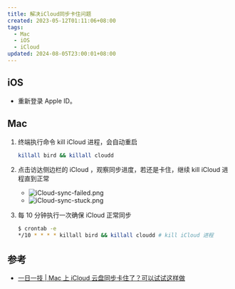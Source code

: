 ```yaml
---
title: 解决iCloud同步卡住问题
created: 2023-05-12T01:11:06+08:00
tags:
  - Mac
  - iOS
  - iCloud
updated: 2024-08-05T23:00:01+08:00
---
```


## iOS

- 重新登录 Apple ID。

## Mac

1. 终端执行命令 kill iCloud 进程，会自动重启

    ```bash
    killall bird && killall cloudd
    ```

2. 点击访达侧边栏的 iCloud ，观察同步进度，若还是卡住，继续 kill iCloud 进程直到正常

   - ![iCloud-sync-failed.png](https://cdn.jsdelivr.net/gh/11ze/static/images/iCloud-sync-failed.png)
   - ![iCloud-sync-stuck.png](https://cdn.jsdelivr.net/gh/11ze/static/images/iCloud-sync-stuck.png)

3. 每 10 分钟执行一次确保 iCloud 正常同步

    ```bash
    $ crontab -e
    */10 * * * * killall bird && killall cloudd # kill iCloud 进程
    ```

## 参考

- [一日一技 | Mac 上 iCloud 云盘同步卡住了？可以试试这样做](https://sspai.com/post/72882)
